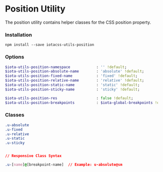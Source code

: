 # Position Utility #

The position utility contains helper classes for the CSS position property.


### Installation ###

```
npm install --save iotacss-utils-position
```


### Options ###

```sass
$iota-utils-position-namespace            : '' !default;
$iota-utils-position-absolute-name        : 'absolute' !default;
$iota-utils-position-fixed-name           : 'fixed' !default;
$iota-utils-position-relative-name        : 'relative' !default;
$iota-utils-position-static-name          : 'static' !default;
$iota-utils-position-sticky-name          : 'sticky' !default;

$iota-utils-position-res                  : false !default;
$iota-utils-position-breakpoints          : $iota-global-breakpoints !default;
```


### Classes ###

```css
.u-absolute
.u-fixed
.u-relative
.u-static
.u-sticky


// Responsive Class Syntax

.u-[name]@[breakpoint-name]  // Example: u-absolute@sm
```

